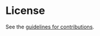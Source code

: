 # License

See the
[guidelines for contributions](https://github.com/johannhof/draft-annevk-johannhof-httpbis-cookies/blob/main/CONTRIBUTING.md).
